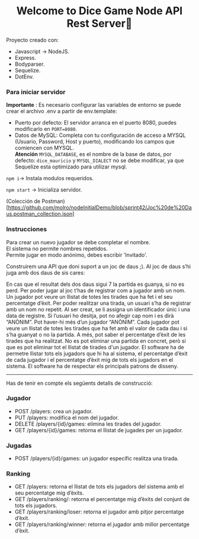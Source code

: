 <h1 align="center">Welcome to Dice Game Node API Rest Server👋</h1>

Proyecto creado con:  
* Javascript -> NodeJS.
* Express.
* Bodyparser.
* Sequelize.
* DotEnv.

### Para iniciar servidor ### 
**Importante** : Es necesario configurar las variables de entorno se puede crear el archivo .env a partir de env.template:
- Puerto por defecto: El servidor arranca en el puerto 8080, puedes modificarlo en ``PORT=8080``. 
- Datos de MySQL: Completa con tu configuración de acceso a MYSQL (Usuario, Password, Host y puerto), modificando los campos que comiencen con MYSQL.  
**Atención** ``MYSQL_DATABASE``, es el nombre de la base de datos, por defecto: ``dice_mauricio`` y  ``MYSQL_DIALECT`` no se debe modificar, ya que Sequelize esta optimizado para utilizar mysql. 

``npm i``-> Instala modulos requeridos.  

``npm start`` -> Inicializa servidor.    

(Colección de Postman)[https://github.com/molro/nodeInitialDemo/blob/sprint42/Joc%20de%20Daus.postman_collection.json]

### Instrucciones ###  
Para crear un nuevo jugador se debe completar el nombre.  
El sistema no permite nombres repetidos.  
Permite jugar en modo anónimo, debes escribir 'Invitado'.      

Construirem una API que doni suport a un joc de daus ;). 
Al joc de daus s’hi juga amb dos daus de sis cares:  

En cas que el resultat dels dos daus sigui 7 la partida es guanya, si no es perd.
Per poder jugar al joc t’has de registrar com a jugador amb un nom. Un jugador pot veure un llistat de totes les tirades que ha fet i el seu percentatge d’èxit.
Per poder realitzar una tirada, un usuari s’ha de registrar amb un nom no repetit. Al ser creat, se li assigna un identificador únic i una data de registre.
Si l’usuari ho desitja, pot no afegir cap nom i es dirà “ANÒNIM”. Pot haver-hi més d’un jugador “ANÒNIM”.
Cada jugador pot veure un llistat de totes les tirades que ha fet amb el valor de cada dau i si s’ha guanyat o no la partida. A més, pot saber el percentatge d’èxit de les tirades que ha realitzat.
No es pot eliminar una partida en concret, però si que es pot eliminar tot el llistat de tirades d'un jugador. El software ha de permetre llistar tots els jugadors que hi ha al sistema, el percentatge d’èxit de cada jugador i el percentatge d’èxit mig de tots els jugadors en el sistema.
El software ha de respectar els principals patrons de disseny.

----

Has de tenir en compte els següents detalls de construcció:
### Jugador ###
* POST /players: crea un jugador.
* PUT /players: modifica el nom del jugador.
* DELETE /players/{id}/games: elimina les tirades del jugador.
* GET /players/{id}/games: retorna el llistat de jugades per un jugador.
### Jugadas ###
* POST /players/{id}/games: un jugador específic realitza una tirada.
### Ranking ###
* GET /players: retorna el llistat de tots els jugadors del sistema amb el seu percentatge mig d’èxits.
* GET /players/ranking/: retorna el percentatge mig d’èxits del conjunt de tots els jugadors.
* GET /players/ranking/loser: retorna el jugador amb pitjor percentatge d’èxit.
* GET /players/ranking/winner: retorna el jugador amb millor percentatge d’èxit.
